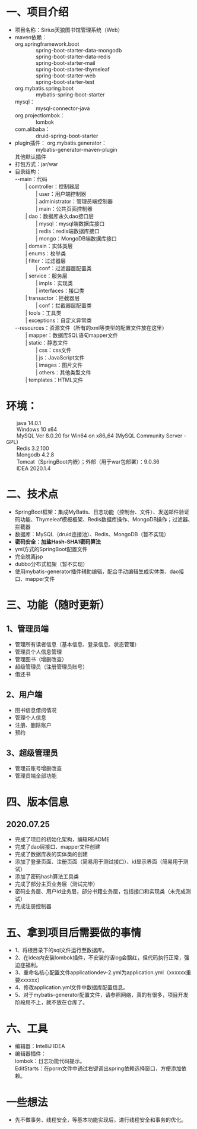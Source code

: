 # 一、项目介绍
+ 项目名称：Sirius天狼图书馆管理系统（Web）
+ maven依赖：<br>
org.springframework.boot<br>
&emsp;&emsp;&emsp;&emsp;spring-boot-starter-data-mongodb<br>
&emsp;&emsp;&emsp;&emsp;spring-boot-starter-data-redis<br>
&emsp;&emsp;&emsp;&emsp;spring-boot-starter-mail<br>
&emsp;&emsp;&emsp;&emsp;spring-boot-starter-thymeleaf<br>
&emsp;&emsp;&emsp;&emsp;spring-boot-starter-web<br>
&emsp;&emsp;&emsp;&emsp;spring-boot-starter-test<br>
org.mybatis.spring.boot<br>
&emsp;&emsp;&emsp;&emsp;mybatis-spring-boot-starter<br>
mysql：<br>
&emsp;&emsp;&emsp;&emsp;mysql-connector-java<br>
org.projectlombok：<br>
&emsp;&emsp;&emsp;&emsp;lombok<br>
com.alibaba：<br>
&emsp;&emsp;&emsp;&emsp;druid-spring-boot-starter<br>
+ plugin插件：
org.mybatis.generator：<br>
&emsp;&emsp;&emsp;&emsp;mybatis-generator-maven-plugin<br>
其他默认插件
+ 打包方式：jar/war
+ 目录结构：<br>
--main：代码<br>
&emsp;&emsp;| comtroller：控制器层<br>
&emsp;&emsp;&emsp;&emsp;| user：用户端控制器<br>
&emsp;&emsp;&emsp;&emsp;| administrator：管理员端控制器<br>
&emsp;&emsp;&emsp;&emsp;| main：公共页面控制器<br>
&emsp;&emsp;| dao：数据库永久dao接口层<br>
&emsp;&emsp;&emsp;&emsp;| mysql：mysql端数据库接口<br>
&emsp;&emsp;&emsp;&emsp;| redis：redis端数据库接口<br>
&emsp;&emsp;&emsp;&emsp;| mongo：MongoDB端数据库接口<br>
&emsp;&emsp;| domain：实体类层<br>
&emsp;&emsp;| enums：枚举类<br>
&emsp;&emsp;| filter：过滤器层<br>
&emsp;&emsp;&emsp;&emsp;| conf：过滤器层配置类<br>
&emsp;&emsp;| service：服务层<br>
&emsp;&emsp;&emsp;&emsp;| impls：实现类<br>
&emsp;&emsp;&emsp;&emsp;| interfaces：接口类<br>
&emsp;&emsp;| transactor：拦截器层<br>
&emsp;&emsp;&emsp;&emsp;| conf：拦截器层配置类<br>
&emsp;&emsp;| tools：工具类<br>
&emsp;&emsp;| exceptions：自定义异常类<br>
--resources：资源文件（所有的xml等类型的配置文件放在这里）<br>
&emsp;&emsp;| mapper：数据库SQL语句mapper文件<br>
&emsp;&emsp;| static：静态文件<br>
&emsp;&emsp;&emsp;&emsp;| css：css文件<br>
&emsp;&emsp;&emsp;&emsp;| js：JavaScript文件<br>
&emsp;&emsp;&emsp;&emsp;| images：图片文件<br>
&emsp;&emsp;&emsp;&emsp;| others：其他类型文件<br>
&emsp;&emsp;| templates：HTML文件

# 环境：<br>
&emsp;&emsp;java 14.0.1<br>
&emsp;&emsp;Windows 10 x64<br>
&emsp;&emsp;MySQL Ver 8.0.20 for Win64 on x86_64 (MySQL Community Server - GPL)<br>
&emsp;&emsp;Redis 3.2.100<br>
&emsp;&emsp;Mongodb 4.2.8<br>
&emsp;&emsp;Tomcat（SpringBoot内嵌）；外部（用于war包部署）：9.0.36<br>
&emsp;&emsp;IDEA 2020.1.4

# 二、技术点
+ SpringBoot框架：集成MyBatis、日志功能（控制台、文件）、发送邮件验证码功能、Thymeleaf模板框架、Redis数据库操作、MongoDB操作；过滤器、拦截器
+ 数据库：MySQL（druid连接池）、Redis、MongoDB（暂不实现）
+ **密码安全：加盐Hash-SHA1密码算法**
+ yml方式的SpringBoot配置文件
+ 完全脱离jsp
+ dubbo分布式框架（暂不实现）
+ 使用mybatis-generator插件辅助编辑，配合手动编辑生成实体类、dao接口、mapper文件
# 三、功能（随时更新）
## 1、管理员端
+ 管理所有读者信息（基本信息、登录信息、状态管理）
+ 管理员个人信息管理
+ 管理图书（增删改查）
+ 超级管理员（注册管理员账号）
+ 借还书
## 2、用户端
+ 图书信息借阅情况
+ 管理个人信息
+ 注册、删除账户
+ 预约
## 3、超级管理员
+ 管理员账号增删改查
+ 管理员端全部功能

# 四、版本信息
## 2020.07.25
+ 完成了项目的初始化架构，编辑README
+ 完成了dao层接口、mapper文件创建
+ 完成了数据库表的实体类的创建
+ 添加了登录页面、注册页面（简易用于测试接口）、id显示界面（简易用于测试）
+ 添加了密码hash算法工具类
+ 完成了部分主页业务层（测试完毕）
+ 密码业务层、用户id业务层，部分书籍业务层，包括接口和实现类（未完成测试）
+ 完成注册控制器
# 五、拿到项目后需要做的事情
+ 1、将根目录下的sql文件运行至数据库。
+ 2、在idea内安装lombok插件，不安装的话log会飘红，但代码执行正常，强迫症福利。
+ 3、重命名核心配置文件applicationdev-2.yml为application.yml（xxxxxx重要xxxxxx）
+ 4、修改application.yml文件中数据库配置信息。
+ 5、对于mybatis-generator配置文件，请参照网络，真的有很多，项目开发阶段用不上，就不放在仓库了。
# 六、工具
+ 编辑器：IntelliJ IDEA
+ 编辑器插件：<br>
lombok：日志功能代码提示。<br>
EditStarts：在porm文件中通过右键调出spring依赖选择窗口，方便添加依赖。

# 一些想法
+ 先不做事务、线程安全，等基本功能实现后，进行线程安全和事务的优化。